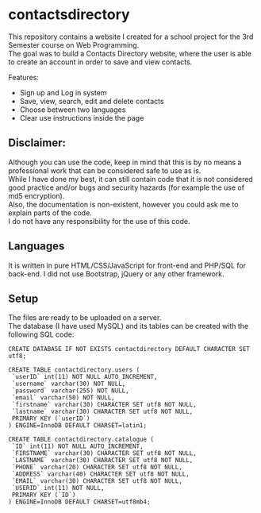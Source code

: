 # contactsdirectory
This repository contains a website I created for a school project for the 3rd Semester course on Web Programming.<br>
The goal was to build a Contacts Directory website, where the user is able to create an account in order to save and view contacts.<br>

Features:
* Sign up and Log in system
* Save, view, search, edit and delete contacts
* Choose between two languages
* Clear use instructions inside the page

## Disclaimer:
Although you can use the code, keep in mind that this is by no means a professional work that can be considered safe to use as is.<br>
While I have done my best, it can still contain code that it is not considered good practice and/or bugs and security hazards (for example the use of md5 encryption).<br>
Also, the documentation is non-existent, however you could ask me to explain parts of the code.<br>
I do not have any responsibility for the use of this code. 

## Languages
It is written in pure HTML/CSS/JavaScript for front-end and PHP/SQL for back-end.
I did not use Bootstrap, jQuery or any other framework.

## Setup
The files are ready to be uploaded on a server.<br>
The database (I have used MySQL) and its tables can be created with the following SQL code:
```
CREATE DATABASE IF NOT EXISTS contactdirectory DEFAULT CHARACTER SET utf8;

CREATE TABLE contactdirectory.users (
 `userID` int(11) NOT NULL AUTO_INCREMENT,
 `username` varchar(30) NOT NULL,
 `password` varchar(255) NOT NULL,
 `email` varchar(50) NOT NULL,
 `firstname` varchar(30) CHARACTER SET utf8 NOT NULL,
 `lastname` varchar(30) CHARACTER SET utf8 NOT NULL,
 PRIMARY KEY (`userID`)
) ENGINE=InnoDB DEFAULT CHARSET=latin1;

CREATE TABLE contactdirectory.catalogue (
 `ID` int(11) NOT NULL AUTO_INCREMENT,
 `FIRSTNAME` varchar(30) CHARACTER SET utf8 NOT NULL,
 `LASTNAME` varchar(30) CHARACTER SET utf8 NOT NULL,
 `PHONE` varchar(20) CHARACTER SET utf8 NOT NULL,
 `ADDRESS` varchar(40) CHARACTER SET utf8 NOT NULL,
 `EMAIL` varchar(30) CHARACTER SET utf8 NOT NULL,
 `USERID` int(11) NOT NULL,
 PRIMARY KEY (`ID`)
) ENGINE=InnoDB DEFAULT CHARSET=utf8mb4;
```
